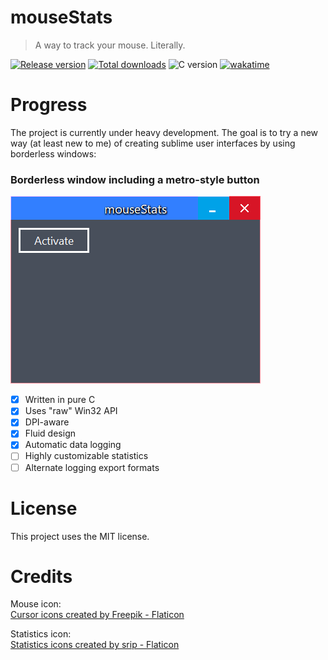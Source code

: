 # mouseStats

> A way to track your mouse. Literally.

[![Release version](https://img.shields.io/github/v/release/makuke1234/mouseStats?display_name=release&include_prereleases)](https://github.com/makuke1234/mouseStats/releases/latest)
[![Total downloads](https://img.shields.io/github/downloads/makuke1234/mouseStats/total)](https://github.com/makuke1234/mouseStats/releases)
![C version](https://img.shields.io/badge/version-C2x-blue.svg)
[![wakatime](https://wakatime.com/badge/github/makuke1234/mouseStats.svg)](https://wakatime.com/badge/github/makuke1234/mouseStats)


# Progress

The project is currently under heavy development. The goal is to try a new way (at least new to me)
of creating sublime user interfaces by using borderless windows:


### Borderless window including a metro-style button
![Borderless](./img/borderless.png)

* [x] Written in pure C
* [x] Uses "raw" Win32 API
* [x] DPI-aware
* [x] Fluid design
* [x] Automatic data logging
* [ ] Highly customizable statistics
* [ ] Alternate logging export formats

# License

This project uses the MIT license.


# Credits

Mouse icon:<br>
<a href="https://www.flaticon.com/free-icons/cursor" title="cursor icons">Cursor icons created by Freepik - Flaticon</a>

Statistics icon:<br>
<a href="https://www.flaticon.com/free-icons/statistics" title="statistics icons">Statistics icons created by srip - Flaticon</a>
